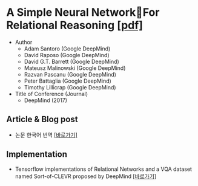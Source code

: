 # A Simple Neural NetworkFor Relational Reasoning [[pdf]](https://arxiv.org/abs/1706.01427)

* Author
	* Adam Santoro (Google DeepMind)
	* David Raposo (Google DeepMind)
	* David G.T. Barrett (Google DeepMind)
	* Mateusz Malinowski (Google DeepMind)
	* Razvan Pascanu (Google DeepMind)
	* Peter Battaglia (Google DeepMind)
	* Timothy Lillicrap (Google DeepMind)
* Title of Conference (Journal)
	* DeepMind (2017)


## Article & Blog post
* 논문 한국어 번역 [[바로가기]](https://github.com/roomylee/deep-learning-seminar/blob/master/05.%20A%20Simple%20Neural%20Network%20Module%20for%20Relational%20Reasoning/paper%20review.md)


## Implementation
* Tensorflow implementations of Relational Networks and a VQA dataset named Sort-of-CLEVR proposed by DeepMind [[바로가기]](https://github.com/gitlimlab/Relation-Network-Tensorflow)
